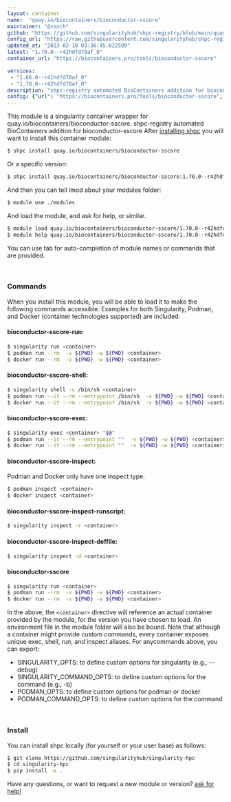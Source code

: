 ```yaml
---
layout: container
name:  "quay.io/biocontainers/bioconductor-sscore"
maintainer: "@vsoch"
github: "https://github.com/singularityhub/shpc-registry/blob/main/quay.io/biocontainers/bioconductor-sscore/container.yaml"
config_url: "https://raw.githubusercontent.com/singularityhub/shpc-registry/main/quay.io/biocontainers/bioconductor-sscore/container.yaml"
updated_at: "2023-02-10 03:36:45.622599"
latest: "1.70.0--r42hdfd78af_0"
container_url: "https://biocontainers.pro/tools/bioconductor-sscore"

versions:
 - "1.66.0--r41hdfd78af_0"
 - "1.70.0--r42hdfd78af_0"
description: "shpc-registry automated BioContainers addition for bioconductor-sscore"
config: {"url": "https://biocontainers.pro/tools/bioconductor-sscore", "maintainer": "@vsoch", "description": "shpc-registry automated BioContainers addition for bioconductor-sscore", "latest": {"1.70.0--r42hdfd78af_0": "sha256:7fe1d48fc2d54ba4d7c2a50c65ffb3751c18c7d737ff1123161431550a696f11"}, "tags": {"1.66.0--r41hdfd78af_0": "sha256:a5c0ba44a8686ca75ea7c9591f6fd51f021ba5090234bba294f93abc50dccbf7", "1.70.0--r42hdfd78af_0": "sha256:7fe1d48fc2d54ba4d7c2a50c65ffb3751c18c7d737ff1123161431550a696f11"}, "docker": "quay.io/biocontainers/bioconductor-sscore"}
---
```


This module is a singularity container wrapper for quay.io/biocontainers/bioconductor-sscore.
shpc-registry automated BioContainers addition for bioconductor-sscore
After [installing shpc](#install) you will want to install this container module:


```bash
$ shpc install quay.io/biocontainers/bioconductor-sscore
```

Or a specific version:

```bash
$ shpc install quay.io/biocontainers/bioconductor-sscore:1.70.0--r42hdfd78af_0
```

And then you can tell lmod about your modules folder:

```bash
$ module use ./modules
```

And load the module, and ask for help, or similar.

```bash
$ module load quay.io/biocontainers/bioconductor-sscore/1.70.0--r42hdfd78af_0
$ module help quay.io/biocontainers/bioconductor-sscore/1.70.0--r42hdfd78af_0
```

You can use tab for auto-completion of module names or commands that are provided.

<br>

### Commands

When you install this module, you will be able to load it to make the following commands accessible.
Examples for both Singularity, Podman, and Docker (container technologies supported) are included.

#### bioconductor-sscore-run:

```bash
$ singularity run <container>
$ podman run --rm  -v ${PWD} -w ${PWD} <container>
$ docker run --rm  -v ${PWD} -w ${PWD} <container>
```

#### bioconductor-sscore-shell:

```bash
$ singularity shell -s /bin/sh <container>
$ podman run --it --rm --entrypoint /bin/sh  -v ${PWD} -w ${PWD} <container>
$ docker run --it --rm --entrypoint /bin/sh  -v ${PWD} -w ${PWD} <container>
```

#### bioconductor-sscore-exec:

```bash
$ singularity exec <container> "$@"
$ podman run --it --rm --entrypoint ""  -v ${PWD} -w ${PWD} <container> "$@"
$ docker run --it --rm --entrypoint ""  -v ${PWD} -w ${PWD} <container> "$@"
```

#### bioconductor-sscore-inspect:

Podman and Docker only have one inspect type.

```bash
$ podman inspect <container>
$ docker inspect <container>
```

#### bioconductor-sscore-inspect-runscript:

```bash
$ singularity inspect -r <container>
```

#### bioconductor-sscore-inspect-deffile:

```bash
$ singularity inspect -d <container>
```



#### bioconductor-sscore

```bash
$ singularity run <container>
$ podman run --rm  -v ${PWD} -w ${PWD} <container>
$ docker run --rm  -v ${PWD} -w ${PWD} <container>
```


In the above, the `<container>` directive will reference an actual container provided
by the module, for the version you have chosen to load. An environment file in the
module folder will also be bound. Note that although a container
might provide custom commands, every container exposes unique exec, shell, run, and
inspect aliases. For anycommands above, you can export:

 - SINGULARITY_OPTS: to define custom options for singularity (e.g., --debug)
 - SINGULARITY_COMMAND_OPTS: to define custom options for the command (e.g., -b)
 - PODMAN_OPTS: to define custom options for podman or docker
 - PODMAN_COMMAND_OPTS: to define custom options for the command

<br>

### Install

You can install shpc locally (for yourself or your user base) as follows:

```bash
$ git clone https://github.com/singularityhub/singularity-hpc
$ cd singularity-hpc
$ pip install -e .
```

Have any questions, or want to request a new module or version? [ask for help!](https://github.com/singularityhub/singularity-hpc/issues)